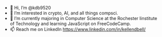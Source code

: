 - 👋 Hi, I’m @kdb9520
- 👀 I’m interested in crypto, AI, and all things compsci.
- 🌱 I’m currently majoring in Computer Science at the Rochester Iinstitute of Technology and learning JavaScript on FreeCodeCamp.
- 📫 Reach me on LinkedIn https://www.linkedin.com/in/kellendbell/

<!---
kdb9520/kdb9520 is a ✨ special ✨ repository because its `README.md` (this file) appears on your GitHub profile.
You can click the Preview link to take a look at your changes.
--->
